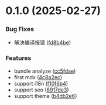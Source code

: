 # 0.1.0 (2025-02-27)


### Bug Fixes

* 解决编译报错 ([fd8b4be](https://github.com/zhangyanling678/next-blog/commit/fd8b4beeda1dea1b524631cfbeb8113e65afc013))


### Features

* bundle analyze ([cc5fdae](https://github.com/zhangyanling678/next-blog/commit/cc5fdae6233f2ec0937e2c8047f7ea3f18054df6))
* first mdx ([4c8a2ec](https://github.com/zhangyanling678/next-blog/commit/4c8a2eca013804343b0a292233fd9e0bb85fea61))
* support i18n ([f10f6b4](https://github.com/zhangyanling678/next-blog/commit/f10f6b49a698ab1886e00382f71c8752de021bae))
* support seo ([6917de3](https://github.com/zhangyanling678/next-blog/commit/6917de3670e0b63f9091969b008ecc7dd503f24c))
* support theme ([b4db2e6](https://github.com/zhangyanling678/next-blog/commit/b4db2e6aa4297623df0a9c6a6b11310b61618e12))



